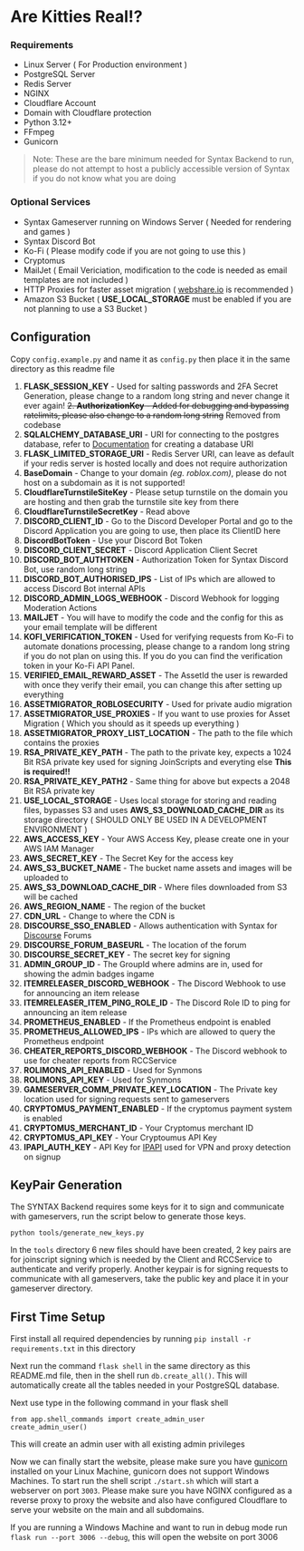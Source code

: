 # Are Kitties Real!?
### Requirements 
 - Linux Server ( For Production environment )
 - PostgreSQL Server
 - Redis Server
 - NGINX
 - Cloudflare Account
 - Domain with Cloudflare protection
 - Python 3.12+
 - FFmpeg
 - Gunicorn 

> Note: These are the bare minimum needed for Syntax Backend to run, please do not attempt to host a publicly accessible version of Syntax if you do not know what you are doing

### Optional Services
 - Syntax Gameserver running on Windows Server ( Needed for rendering and games )
 - Syntax Discord Bot
 - Ko-Fi ( Please modify code if you are not going to use this )
 - Cryptomus
 - MailJet ( Email Vericiation, modification to the code is needed as email templates are not included )
 - HTTP Proxies for faster asset migration ( [webshare.io](https://webshare.io/) is recommended )
 - Amazon S3 Bucket ( **USE_LOCAL_STORAGE** must be enabled if you are not planning to use a S3 Bucket )

## Configuration
Copy `config.example.py` and name it as `config.py` then place it in the same directory as this readme file

1. **FLASK_SESSION_KEY** - Used for salting passwords and 2FA Secret Generation, please change to a random long string and never change it ever again!
~~2. **AuthorizationKey** - Added for debugging and bypassing ratelimits, please also change to a random long string~~ Removed from codebase
3. **SQLALCHEMY_DATABASE_URI** - URI for connecting to the postgres database, refer to [Documentation](https://flask-sqlalchemy.palletsprojects.com/en/2.x/config/) for creating a database URI
4. **FLASK_LIMITED_STORAGE_URI** - Redis Server URI, can leave as default if your redis server is hosted locally and does not require authorization
5. **BaseDomain** - Change to your domain *(eg. roblox.com)*, please do not host on a subdomain as it is not supported!
6. **CloudflareTurnstileSiteKey** - Please setup turnstile on the domain you are hosting and then grab the turnstile site key from there
7. **CloudflareTurnstileSecretKey** - Read above
8. **DISCORD_CLIENT_ID** - Go to the Discord Developer Portal and go to the Discord Application you are going to use, then place its ClientID here
9. **DiscordBotToken** - Use your Discord Bot Token
10. **DISCORD_CLIENT_SECRET** - Discord Application Client Secret
11. **DISCORD_BOT_AUTHTOKEN** - Authorization Token for Syntax Discord Bot, use random long string
12. **DISCORD_BOT_AUTHORISED_IPS** - List of IPs which are allowed to access Discord Bot internal APIs
13. **DISCORD_ADMIN_LOGS_WEBHOOK** - Discord Webhook for logging Moderation Actions
14. **MAILJET** - You will have to modify the code and the config for this as your email template will be different
15. **KOFI_VERIFICATION_TOKEN** - Used for verifying requests from Ko-Fi to automate donations processing, please change to a random long string if you do not plan on using this. If you do you can find the verification token in your Ko-Fi API Panel.
16. **VERIFIED_EMAIL_REWARD_ASSET** - The AssetId the user is rewarded with once they verify their email, you can change this after setting up everything
17. **ASSETMIGRATOR_ROBLOSECURITY** - Used for private audio migration
18. **ASSETMIGRATOR_USE_PROXIES** - If you want to use proxies for Asset Migration ( Which you should as it speeds up everything )
19. **ASSETMIGRATOR_PROXY_LIST_LOCATION** - The path to the file which contains the proxies
20. **RSA_PRIVATE_KEY_PATH** - The path to the private key, expects a 1024 Bit RSA private key used for signing JoinScripts and everyting else **This is required!!**
21. **RSA_PRIVATE_KEY_PATH2** - Same thing for above but expects a 2048 Bit RSA private key
22. **USE_LOCAL_STORAGE** - Uses local storage for storing and reading files, bypasses S3 and uses **AWS_S3_DOWNLOAD_CACHE_DIR** as its storage directory  ( SHOULD ONLY BE USED IN A DEVELOPMENT ENVIRONMENT )
23. **AWS_ACCESS_KEY** - Your AWS Access Key, please create one in your AWS IAM Manager
24. **AWS_SECRET_KEY** - The Secret Key for the access key
25. **AWS_S3_BUCKET_NAME** - The bucket name assets and images will be uploaded to
26. **AWS_S3_DOWNLOAD_CACHE_DIR** - Where files downloaded from S3 will be cached
27. **AWS_REGION_NAME** - The region of the bucket
28. **CDN_URL** - Change to where the CDN is
29. **DISCOURSE_SSO_ENABLED** - Allows authentication with Syntax for [Discourse](https://www.discourse.org/) Forums
30. **DISCOURSE_FORUM_BASEURL** - The location of the forum
31. **DISCOURSE_SECRET_KEY** - The secret key for signing
32. **ADMIN_GROUP_ID** - The GroupId where admins are in, used for showing the admin badges ingame
33. **ITEMRELEASER_DISCORD_WEBHOOK** - The Discord Webhook to use for announcing an item release
34. **ITEMRELEASER_ITEM_PING_ROLE_ID** - The Discord Role ID to ping for announcing an item release
35. **PROMETHEUS_ENABLED** - If the Prometheus endpoint is enabled
36. **PROMETHEUS_ALLOWED_IPS** - IPs which are allowed to query the Prometheus endpoint
37. **CHEATER_REPORTS_DISCORD_WEBHOOK** - The Discord webhook to use for cheater reports from RCCService
38. **ROLIMONS_API_ENABLED** - Used for Synmons
39. **ROLIMONS_API_KEY** - Used for Synmons
40. **GAMESERVER_COMM_PRIVATE_KEY_LOCATION** - The Private key location used for signing requests sent to gameservers
41. **CRYPTOMUS_PAYMENT_ENABLED** - If the cryptomus payment system is enabled
42. **CRYPTOMUS_MERCHANT_ID** - Your Cryptomus merchant ID
43. **CRYPTOMUS_API_KEY** - Your Cryptoumus API Key
44. **IPAPI_AUTH_KEY** - API Key for [IPAPI](https://ipapi.co/) used for VPN and proxy detection on signup

## KeyPair Generation
The SYNTAX Backend requires some keys for it to sign and communicate with gameservers, run the script below to generate those keys.
```
python tools/generate_new_keys.py
```

In the `tools` directory 6 new files should have been created, 2 key pairs are for joinscript signing which is needed by the Client and RCCService to authenticate and verify properly.
Another keypair is for signing requests to communicate with all gameservers, take the public key and place it in your gameserver directory.

## First Time Setup

First install all required dependencies by running `pip install -r requirements.txt` in this directory

Next run the command `flask shell` in the same directory as this README.md file, then in the shell run `db.create_all()`.
This will automatically create all the tables needed in your PostgreSQL database.

Next use type in the following command in your flask shell
```
from app.shell_commands import create_admin_user
create_admin_user()
```
This will create an admin user with all existing admin privileges

Now we can finally start the website, please make sure you have [gunicorn](https://gunicorn.org/) installed on your Linux Machine, gunicorn does not support Windows Machines. To start run the shell script `./start.sh` which will start a webserver on port `3003`. Please make sure you have NGINX configured as a reverse proxy to proxy the website and also have configured Cloudflare to serve your website on the main and all subdomains.

If you are running a Windows Machine and want to run in debug mode run `flask run --port 3006 --debug`, this will open the website on port 3006
